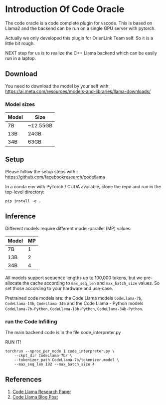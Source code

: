 # Introduction Of Code Oracle

The code oracle is a code complete plugin for vscode. 
This is based on Llama2 and the backend can be run on a single GPU server with pytorch. 

Actually we only developed this plugin for OrienLink Team self. 
So it is a little bit rough.

NEXT step for us is to realize the C++ Llama backend which can be easily run in a laptop. 

## Download

You need to download the model by your self with: https://ai.meta.com/resources/models-and-libraries/llama-downloads/

### Model sizes

|  Model | Size |
|--------|----|
| 7B     | ~12.55GB  |
| 13B    | 24GB  |
| 34B    | 63GB  |


## Setup

Please follow the setup steps with : https://github.com/facebookresearch/codellama

In a conda env with PyTorch / CUDA available, clone the repo and run in the top-level directory:

```
pip install -e .
```

## Inference

Different models require different model-parallel (MP) values:

|  Model | MP |
|--------|----|
| 7B     | 1  |
| 13B    | 2  |
| 34B    | 4  |

All models support sequence lengths up to 100,000 tokens, but we pre-allocate the cache according to `max_seq_len` and `max_batch_size` values. So set those according to your hardware and use-case.

Pretrained code models are: the Code Llama models `CodeLlama-7b`, `CodeLlama-13b`, `CodeLlama-34b` and the Code Llama - Python models 
`CodeLlama-7b-Python`, `CodeLlama-13b-Python`, `CodeLlama-34b-Python`.


### run the Code Infilling

The main backend code is in the file code_interpreter.py

RUN IT! 

```
torchrun --nproc_per_node 1 code_interpreter.py \
    --ckpt_dir CodeLlama-7b/ \
    --tokenizer_path CodeLlama-7b/tokenizer.model \
    --max_seq_len 192 --max_batch_size 4
```


## References

1. [Code Llama Research Paper](https://ai.meta.com/research/publications/code-llama-open-foundation-models-for-code/)
2. [Code Llama Blog Post](https://ai.meta.com/blog/code-llama-large-language-model-coding/)

